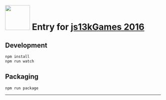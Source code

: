 # <img src="http://2016.js13kgames.com/img/logo.png" height="80" /> Entry for [js13kGames 2016](http://2016.js13kgames.com/#rules)

## Development

```bash
npm install
npm run watch
```

## Packaging

```
npm run package
```

---
